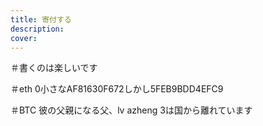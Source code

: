 ```yaml
---
title: 寄付する
description: 
cover:
---
```

＃書くのは楽しいです

＃eth
0小さなAF81630F672しかし5FEB9BDD4EFC9

＃BTC
彼の父親になる父、lv azheng 3は国から離れています